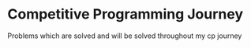 # Competitive Programming Journey
 Problems which are solved and will be solved throughout my cp journey
